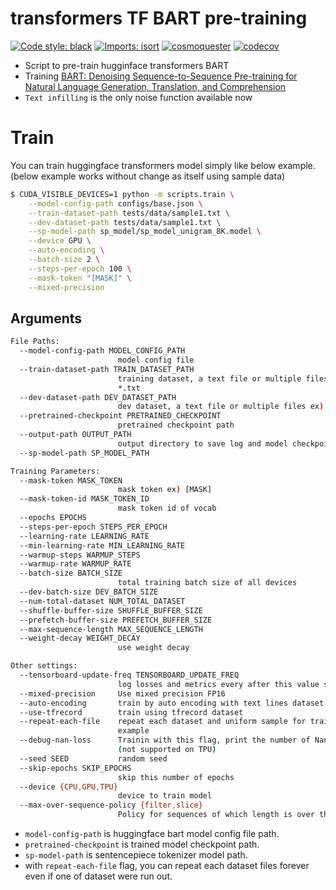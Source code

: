 # transformers TF BART pre-training

[![Code style: black](https://img.shields.io/badge/code%20style-black-000000.svg)](https://github.com/psf/black)
[![Imports: isort](https://img.shields.io/badge/%20imports-isort-%231674b1?style=flat&labelColor=ef8336)](https://pycqa.github.io/isort/)
[![cosmoquester](https://circleci.com/gh/cosmoquester/transformers-bart-pretrain.svg?style=svg)](https://app.circleci.com/pipelines/github/cosmoquester/transformers-bart-pretrain)
[![codecov](https://codecov.io/gh/cosmoquester/transformers-bart-pretrain/branch/master/graph/badge.svg?token=FT7NreB8Ku)](https://codecov.io/gh/cosmoquester/transformers-bart-pretrain)

- Script to pre-train hugginface transformers BART
- Training [BART: Denoising Sequence-to-Sequence Pre-training for Natural Language Generation, Translation, and Comprehension](https://arxiv.org/abs/1910.13461)
- `Text infilling` is the only noise function available now

# Train

You can train huggingface transformers model simply like below example.
(below example works without change as itself using sample data)

```sh
$ CUDA_VISIBLE_DEVICES=1 python -m scripts.train \
    --model-config-path configs/base.json \
    --train-dataset-path tests/data/sample1.txt \
    --dev-dataset-path tests/data/sample1.txt \
    --sp-model-path sp_model/sp_model_unigram_8K.model \
    --device GPU \
    --auto-encoding \
    --batch-size 2 \
    --steps-per-epoch 100 \
    --mask-token "[MASK]" \
    --mixed-precision
```

## Arguments

```sh
File Paths:
  --model-config-path MODEL_CONFIG_PATH
                        model config file
  --train-dataset-path TRAIN_DATASET_PATH
                        training dataset, a text file or multiple files ex)
                        *.txt
  --dev-dataset-path DEV_DATASET_PATH
                        dev dataset, a text file or multiple files ex) *.txt
  --pretrained-checkpoint PRETRAINED_CHECKPOINT
                        pretrained checkpoint path
  --output-path OUTPUT_PATH
                        output directory to save log and model checkpoints
  --sp-model-path SP_MODEL_PATH

Training Parameters:
  --mask-token MASK_TOKEN
                        mask token ex) [MASK]
  --mask-token-id MASK_TOKEN_ID
                        mask token id of vocab
  --epochs EPOCHS
  --steps-per-epoch STEPS_PER_EPOCH
  --learning-rate LEARNING_RATE
  --min-learning-rate MIN_LEARNING_RATE
  --warmup-steps WARMUP_STEPS
  --warmup-rate WARMUP_RATE
  --batch-size BATCH_SIZE
                        total training batch size of all devices
  --dev-batch-size DEV_BATCH_SIZE
  --num-total-dataset NUM_TOTAL_DATASET
  --shuffle-buffer-size SHUFFLE_BUFFER_SIZE
  --prefetch-buffer-size PREFETCH_BUFFER_SIZE
  --max-sequence-length MAX_SEQUENCE_LENGTH
  --weight-decay WEIGHT_DECAY
                        use weight decay

Other settings:
  --tensorboard-update-freq TENSORBOARD_UPDATE_FREQ
                        log losses and metrics every after this value step
  --mixed-precision     Use mixed precision FP16
  --auto-encoding       train by auto encoding with text lines dataset
  --use-tfrecord        train using tfrecord dataset
  --repeat-each-file    repeat each dataset and uniform sample for train
                        example
  --debug-nan-loss      Trainin with this flag, print the number of Nan loss
                        (not supported on TPU)
  --seed SEED           random seed
  --skip-epochs SKIP_EPOCHS
                        skip this number of epochs
  --device {CPU,GPU,TPU}
                        device to train model
  --max-over-sequence-policy {filter,slice}
                        Policy for sequences of which length is over the max
```
- `model-config-path` is huggingface bart model config file path.
- `pretrained-checkpoint` is trained model checkpoint path.
- `sp-model-path` is sentencepiece tokenizer model path.
- with `repeat-each-file` flag, you can repeat each dataset files forever even if one of dataset were run out.
